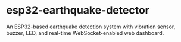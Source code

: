 # esp32-earthquake-detector
An ESP32-based earthquake detection system with vibration sensor, buzzer, LED, and real-time WebSocket-enabled web dashboard.
